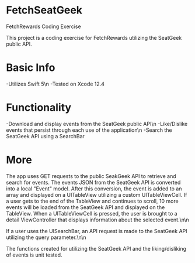 # FetchSeatGeek
FetchRewards Coding Exercise

This project is a coding exercise for FetchRewards utilizing the SeatGeek public API.

# Basic Info
-Utilizes Swift 5\n
-Tested on Xcode 12.4

# Functionality
-Download and display events from the SeatGeek public API\n
-Like/Dislike events that persist through each use of the application\n
-Search the SeatGeek API using a SearchBar

# More
The app uses GET requests to the public SeakGeek API to retrieve and search for events. The events JSON from the SeatGeek API is converted into a local "Event" model. After this conversion, the event is added to an array and displayed on a UITableView utilizing a custom UITableViewCell. If a user gets to the end of the TableView and continues to scroll, 10 more events will be loaded from the SeatGeek API and displayed on the TableView. When a UITableViewCell is pressed, the user is brought to a detail ViewController that displays information about the selected event.\n\n

If a user uses the UISearchBar, an API request is made to the SeatGeek API utilizing the query parameter.\n\n

The functions created for utilizing the SeatGeek API and the liking/disliking of events is unit tested.
